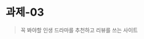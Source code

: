 # 과제-03

> 꼭 봐야할 인생 드라마를 추천하고 리뷰를 쓰는 사이트


<!-- 계획

  1순위
  회원가입
  드라마 추가 삭제 업데이트

  2순위
  유저페이지
  로그아웃
  탈퇴

  3순위
  유저페이지
  작성한 리뷰
  좋아요 싫어요 한 드라마
  비밀번호 변경

  ?카카오로그인
-->
